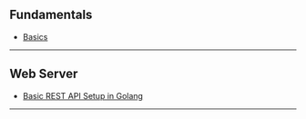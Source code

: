## Fundamentals

- [Basics](./01_/index.md)

---

## Web Server

- [Basic REST API Setup in Golang](./other/01_setup.md)

---
